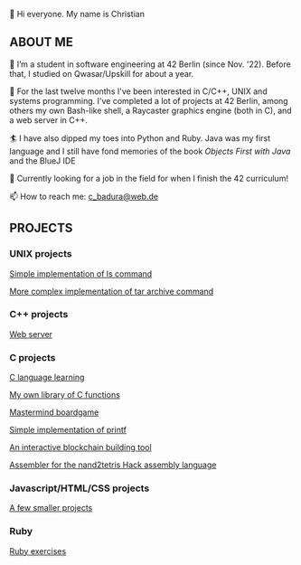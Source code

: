 👋 Hi everyone. My name is Christian

## ABOUT ME 

🌱 I’m a student in software engineering at 42 Berlin (since Nov. '22). Before that, I studied on Qwasar/Upskill for about a year.

👀 For the last twelve months I've been interested in C/C++, UNIX and systems programming. I've completed a lot of projects at 42 Berlin, among others my own Bash-like shell, a Raycaster graphics engine (both in C), and a web server in C++.

:surfer: I have also dipped my toes into Python and Ruby. Java was my first language and I still have fond memories of the book _Objects First with Java_ and the BlueJ IDE

:climbing: Currently looking for a job in the field for when I finish the 42 curriculum!


📫 How to reach me: c_badura@web.de

## PROJECTS

### UNIX projects

[Simple implementation of ls command](https://github.com/cbadura/my_ls)

[More complex implementation of tar archive command](https://github.com/cbadura/my_tar)

### C++ projects
[Web server](https://github.com/cbadura/webserver/tree/main)

### C projects

[C language learning](https://github.com/cbadura/C-language)

[My own library of C functions](https://github.com/cbadura/My-own-C-library)

[Mastermind boardgame](https://github.com/cbadura/my_mastermind)

[Simple implementation of printf](https://github.com/cbadura/my_printf)

[An interactive blockchain building tool](https://github.com/cbadura/my_blockchain)

[Assembler for the nand2tetris Hack assembly language](https://github.com/cbadura/hack_assembler)

### Javascript/HTML/CSS projects

[A few smaller projects](https://github.com/cbadura/Web-Javascript-projects)


### Ruby

[Ruby exercises](https://github.com/cbadura/Ruby)


<!---
cbadura/cbadura is a ✨ special ✨ repository because its `README.md` (this file) appears on your GitHub profile.
You can click the Preview link to take a look at your changes.
--->
